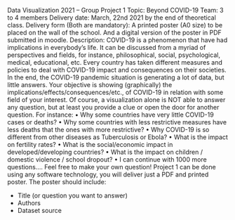 Data Visualization 2021 – Group Project 1
Topic: Beyond COVID-19
Team: 3 to 4 members
Delivery date: March, 22nd 2021 by the end of theoretical class.
Delivery form (Both are mandatory): A printed poster (A0 size) to be placed on the wall of the
school. And a digital version of the poster in PDF submitted in moodle.
Description:
COVID-19 is a phenomenon that have had implications in everybody’s life. It can be discussed
from a myriad of perspectives and fields, for instance, philosophical, social, psychological,
medical, educational, etc. Every country has taken different measures and policies to deal with
COVID-19 impact and consequences on their societies. In the end, the COVID-19 pandemic
situation is generating a lot of data, but little answers. Your objective is showing (graphically)
the implications/effects/consequences/etc., of COVID-19 in relation with some field of your
interest. Of course, a visualization alone is NOT able to answer any question, but at least you
provide a clue or open the door for another question. For instance:
• Why some countries have very little COVID-19 cases or deaths?
• Why some countries with less restrictive measures have less deaths that the ones with
more restrictive?
• Why COVID-19 is so different from other diseases as Tuberculosis or Ebola?
• What is the impact on fertility rates?
• What is the social/economic impact in developed/developing countries?
• What is the impact on children / domestic violence / school dropout?
• I can continue with 1000 more questions…. Feel free to make your own question!
Project 1 can be done using any software technology, you will deliver just a PDF and printed
poster.
The poster should include:
- Title (or question you want to answer)
- Authors
- Dataset source

